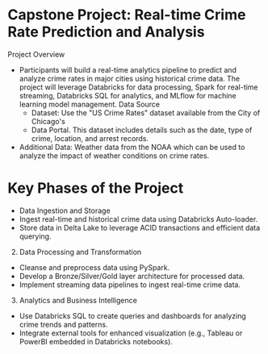 # Capstone Project: Real-time Crime Rate Prediction and Analysis
Project Overview
 - Participants will build a real-time analytics pipeline to predict and analyze crime rates in major cities using historical crime data. The project will leverage Databricks for data processing, Spark for real-time streaming, Databricks SQL for analytics, and MLflow for machine learning model management.
   Data Source
   - Dataset: Use the "US Crime Rates" dataset available from the City of Chicago's
   - Data Portal. This dataset includes details such as the date, type of crime, location,
and arrest records.
  - Additional Data: Weather data from the NOAA which can be used to analyze the
impact of weather conditions on crime rates.
# Key Phases of the Project
- Data Ingestion and Storage
- Ingest real-time and historical crime data using Databricks Auto-loader.
- Store data in Delta Lake to leverage ACID transactions and efficient data querying.
 
2. Data Processing and Transformation
- Cleanse and preprocess data using PySpark.
- Develop a Bronze/Silver/Gold layer architecture for processed data.
- Implement streaming data pipelines to ingest real-time crime data.
3. Analytics and Business Intelligence
- Use Databricks SQL to create queries and dashboards for analyzing crime trends and patterns.
- Integrate external tools for enhanced visualization (e.g., Tableau or PowerBI embedded in Databricks notebooks).

